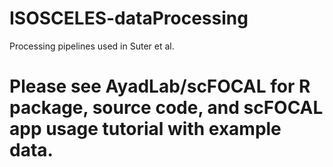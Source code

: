 # ISOSCELES-dataProcessing
Processing pipelines used in Suter et al. 

# Please see AyadLab/scFOCAL for R package, source code, and scFOCAL app usage tutorial with example data. 
